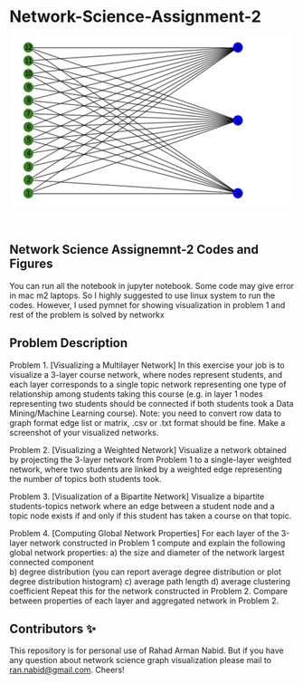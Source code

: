 # Network-Science-Assignment-2


 <p align="center">
  <a href="https://codesandbox.io">
    <img src="https://github.com/rahadarmannabid/Network-Science-Assignment-1/blob/main/Screenshot%202023-01-26%20at%202.11.10%20PM.png" height="300px">
  </a>
</p>

&nbsp;





## Network Science Assignemnt-2 Codes and Figures

You can run all the notebook in jupyter notebook. Some code may give error in mac m2 laptops. So I highly suggested to use linux system to run the codes. However, I used pymnet for showing visualization in problem 1 and rest of the problem is solved by networkx 
  
## Problem Description

Problem 1. [Visualizing a Multilayer Network] In this exercise your job is to visualize a 3-layer course network, 
where  nodes  represent  students,  and  each  layer  corresponds  to  a  single  topic  network  representing  one  type  of 
relationship among students taking this course (e.g. in layer 1 nodes representing two students should be connected 
if both students took a Data Mining/Machine Learning course). Note: you need to convert row data to graph format 
edge list or matrix, .csv or .txt format should be fine. Make a screenshot of your visualized networks. 
 
Problem 2. [Visualizing a Weighted Network] Visualize a network obtained by projecting the 3-layer network 
from Problem 1 to a single-layer weighted network, where two students are linked by a weighted edge representing 
the number of topics both students took. 
 
Problem 3. [Visualization of a Bipartite Network] Visualize a bipartite students-topics network where an edge 
between a student node and a topic node exists if and only if this student has taken a course on that topic.

Problem  4.  [Computing  Global  Network  Properties]  For  each  layer  of  the  3-layer  network  constructed  in 
Problem 1 compute and explain the following global network properties: 
a) the size and diameter of the network largest connected component  
b) degree distribution (you can report average degree distribution or plot degree distribution histogram) 
c) average path length 
d) average clustering coefficient 
Repeat this for the network constructed in Problem 2. Compare between properties of each layer and aggregated 
network in Problem 2.

## Contributors ✨
This repository is for personal use of Rahad Arman Nabid. But if you have any question about network science graph visualization please mail to ran.nabid@gmail.com. Cheers!

